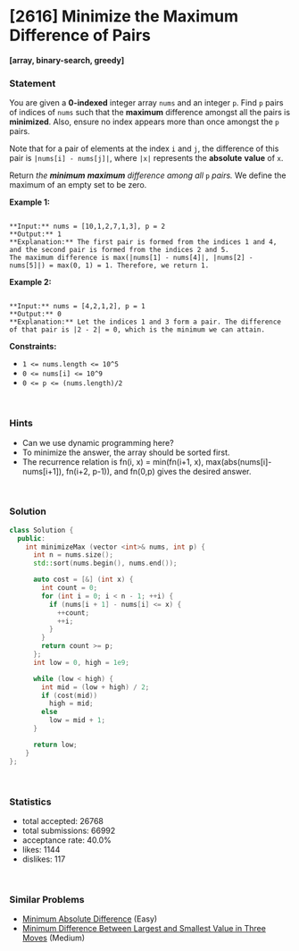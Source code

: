 # [2616] Minimize the Maximum Difference of Pairs

**[array, binary-search, greedy]**

### Statement

You are given a **0-indexed** integer array `nums` and an integer `p`. Find `p` pairs of indices of `nums` such that the **maximum** difference amongst all the pairs is **minimized**. Also, ensure no index appears more than once amongst the `p` pairs.

Note that for a pair of elements at the index `i` and `j`, the difference of this pair is `|nums[i] - nums[j]|`, where `|x|` represents the **absolute** **value** of `x`.

Return *the **minimum** **maximum** difference among all* `p` *pairs.* We define the maximum of an empty set to be zero.


**Example 1:**

```

**Input:** nums = [10,1,2,7,1,3], p = 2
**Output:** 1
**Explanation:** The first pair is formed from the indices 1 and 4, and the second pair is formed from the indices 2 and 5. 
The maximum difference is max(|nums[1] - nums[4]|, |nums[2] - nums[5]|) = max(0, 1) = 1. Therefore, we return 1.

```

**Example 2:**

```

**Input:** nums = [4,2,1,2], p = 1
**Output:** 0
**Explanation:** Let the indices 1 and 3 form a pair. The difference of that pair is |2 - 2| = 0, which is the minimum we can attain.

```

**Constraints:**
* `1 <= nums.length <= 10^5`
* `0 <= nums[i] <= 10^9`
* `0 <= p <= (nums.length)/2`


<br />

### Hints

- Can we use dynamic programming here?
- To minimize the answer, the array should be sorted first.
- The recurrence relation is fn(i, x) = min(fn(i+1, x), max(abs(nums[i]-nums[i+1]), fn(i+2, p-1)), and fn(0,p) gives the desired answer.

<br />

### Solution

```cpp
class Solution {
  public:
    int minimizeMax (vector <int>& nums, int p) {
      int n = nums.size();
      std::sort(nums.begin(), nums.end());

      auto cost = [&] (int x) {
        int count = 0;
        for (int i = 0; i < n - 1; ++i) {
          if (nums[i + 1] - nums[i] <= x) {
            ++count;
            ++i;
          }
        }
        return count >= p;
      };
      int low = 0, high = 1e9;

      while (low < high) {
        int mid = (low + high) / 2;
        if (cost(mid))
          high = mid;
        else
          low = mid + 1;
      }

      return low;
    }
};
```

<br />

### Statistics

- total accepted: 26768
- total submissions: 66992
- acceptance rate: 40.0%
- likes: 1144
- dislikes: 117

<br />

### Similar Problems

- [Minimum Absolute Difference](https://leetcode.com/problems/minimum-absolute-difference) (Easy)
- [Minimum Difference Between Largest and Smallest Value in Three Moves](https://leetcode.com/problems/minimum-difference-between-largest-and-smallest-value-in-three-moves) (Medium)
